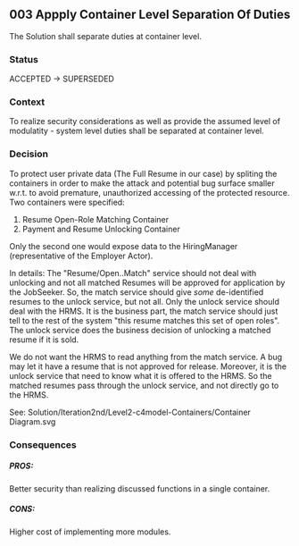 ## 003 Appply Container Level Separation Of Duties
The Solution shall separate duties at container level.

### Status
ACCEPTED -> SUPERSEDED

### Context
To realize security considerations as well as provide the assumed level of modulatity - system level duties shall be separated at container level.

### Decision
To protect user private data (The Full Resume in our case) by spliting the containers in order to make the attack and potential bug surface smaller w.r.t. to avoid premature, unauthorized accessing of the protected resource. 
Two containers were specified: 

 1. Resume Open-Role Matching Container
 2. Payment and Resume Unlocking Container

Only the second one would expose data to the HiringManager (representative of the Employer Actor). 

In details:
The "Resume/Open..Match" service should not deal with unlocking and not all matched Resumes will be approved for application by the JobSeeker. So, the match service should give _some_ de-identified resumes to the unlock service, but not all. Only the unlock service should deal with the HRMS. It is the business part, the match service should just tell to the rest of the system "this resume matches this set of open roles". The unlock service does the business decision of unlocking a matched resume if it is sold.

We do not want the HRMS to read anything from the match service. A bug may let it have a resume that is not approved for release. Moreover, it is the unlock service that need to know what it is offered to the HRMS. So the matched resumes pass through the unlock service, and not directly go to the HRMS.

See: Solution/Iteration2nd/Level2-c4model-Containers/Container Diagram.svg

### Consequences

##### PROS:
Better security than realizing discussed functions in a single container. 

##### CONS:
Higher cost of implementing more modules.

